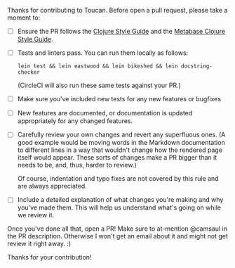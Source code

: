 Thanks for contributing to Toucan. Before open a pull request, please take a moment to:

- [ ] Ensure the PR follows the [Clojure Style Guide](https://github.com/bbatsov/clojure-style-guide) and the [Metabase Clojure Style Guide](https://github.com/metabase/metabase/wiki/Metabase-Clojure-Style-Guide).
- [ ] Tests and linters pass. You can run them locally as follows:

      lein test && lein eastwood && lein bikeshed && lein docstring-checker

    (CircleCI will also run these same tests against your PR.)
- [ ] Make sure you've included new tests for any new features or bugfixes
- [ ] New features are documented, or documentation is updated appropriately for any changed features.
- [ ] Carefully review your own changes and revert any superfluous ones. (A good example would be moving words in the Markdown documentation to different lines in a way that wouldn't change how the rendered page itself would appear. These sorts of changes make a PR bigger than it needs to be, and, thus, harder to review.)

    Of course, indentation and typo fixes are not covered by this rule and are always appreciated.
- [ ] Include a detailed explanation of what changes you're making and why you've made them. This will help us understand what's going on while we review it.

Once you've done all that, open a PR! Make sure to at-mention @camsaul in the PR description. Otherwise I won't get an email about it and might not get review it right away. :)

Thanks for your contribution!
